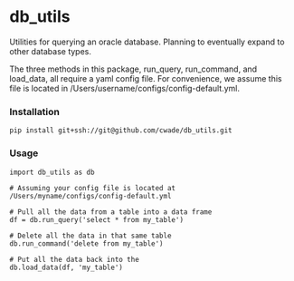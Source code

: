 # db_utils
Utilities for querying an oracle database. Planning to eventually expand to other database types.

The three methods in this package, run_query, run_command, and load_data, all require a yaml config file. For convenience, we assume this file is located in /Users/username/configs/config-default.yml.

### Installation

```
pip install git+ssh://git@github.com/cwade/db_utils.git
```

### Usage

```
import db_utils as db

# Assuming your config file is located at /Users/myname/configs/config-default.yml

# Pull all the data from a table into a data frame
df = db.run_query('select * from my_table')

# Delete all the data in that same table
db.run_command('delete from my_table')

# Put all the data back into the 
db.load_data(df, 'my_table')
```

